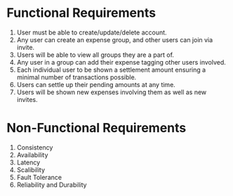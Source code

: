 # Functional Requirements
1. User must be able to create/update/delete account.
2. Any user can create an expense group, and other users can join via invite.
3. Users will be able to view all groups they are a part of.
4. Any user in a group can add their expense tagging other users involved.
5. Each individual user to be shown a settlement amount ensuring a minimal number of transactions possible.
6. Users can settle up their pending amounts at any time.
7. Users will be shown new expenses involving them as well as new invites.

# Non-Functional Requirements
1. Consistency
2. Availability
3. Latency
4. Scalibility
5. Fault Tolerance
6. Reliability and Durability